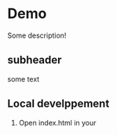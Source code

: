 # Demo
Some description!

## subheader

some text

## Local develppement

1. Open index.html in your